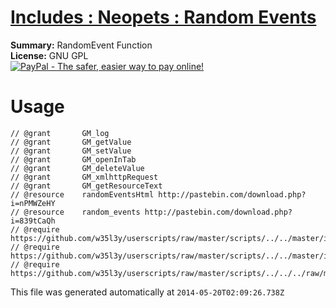 
# [Includes : Neopets : Random Events](.)

**Summary:** RandomEvent Function<br />
**License:** GNU GPL<br />
[![PayPal - The safer, easier way to pay online!](https://www.paypalobjects.com/en_US/i/btn/btn_donate_SM.gif "PayPal - The safer, easier way to pay online!")](http://goo.gl/Fv19S)

# Usage
```
// @grant		GM_log
// @grant		GM_getValue
// @grant		GM_setValue
// @grant		GM_openInTab
// @grant		GM_deleteValue
// @grant		GM_xmlhttpRequest
// @grant		GM_getResourceText
// @resource	randomEventsHtml http://pastebin.com/download.php?i=nPMWZeHY
// @resource	random_events http://pastebin.com/download.php?i=839tCaQh
// @require	https://github.com/w35l3y/userscripts/raw/master/scripts/../../master/includes/63808.user.js
// @require	https://github.com/w35l3y/userscripts/raw/master/scripts/../../master/includes/154322.user.js
// @require	https://github.com/w35l3y/userscripts/raw/master/scripts/../../../raw/master/includes/Includes__Neopets__Random_Events/154363.user.js
```

This file was generated automatically at `2014-05-20T02:09:26.738Z`